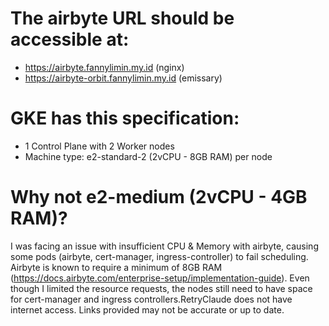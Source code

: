 # The airbyte URL should be accessible at:

- https://airbyte.fannylimin.my.id (nginx)
- https://airbyte-orbit.fannylimin.my.id (emissary)

# GKE has this specification:

- 1 Control Plane with 2 Worker nodes
- Machine type: e2-standard-2 (2vCPU - 8GB RAM) per node

# Why not e2-medium (2vCPU - 4GB RAM)?
I was facing an issue with insufficient CPU & Memory with airbyte, causing some pods (airbyte, cert-manager, ingress-controller) to fail scheduling. Airbyte is known to require a minimum of 8GB RAM (https://docs.airbyte.com/enterprise-setup/implementation-guide). Even though I limited the resource requests, the nodes still need to have space for cert-manager and ingress controllers.RetryClaude does not have internet access. Links provided may not be accurate or up to date.
